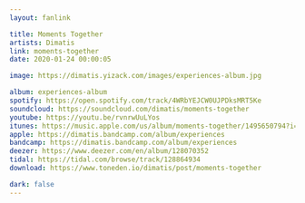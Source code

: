 ```yaml
---
layout: fanlink

title: Moments Together
artists: Dimatis
link: moments-together
date: 2020-01-24 00:00:05

image: https://dimatis.yizack.com/images/experiences-album.jpg

album: experiences-album
spotify: https://open.spotify.com/track/4WRbYEJCW0UJPDksMRT5Ke
soundcloud: https://soundcloud.com/dimatis/moments-together
youtube: https://youtu.be/rvnrwUuLYos
itunes: https://music.apple.com/us/album/moments-together/1495650794?i=1495650798&app=itunes
apple: https://dimatis.bandcamp.com/album/experiences
bandcamp: https://dimatis.bandcamp.com/album/experiences
deezer: https://www.deezer.com/en/album/128070352
tidal: https://tidal.com/browse/track/128864934
download: https://www.toneden.io/dimatis/post/moments-together

dark: false
---
```

